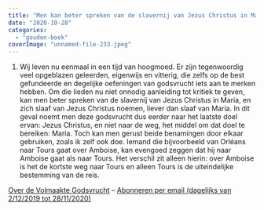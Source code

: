 ```yaml
---
title: "Men kan beter spreken van de slavernij van Jezus Christus in Maria, en zich slaaf van Jezus Christus noemen"
date: "2020-10-28"
categories: 
  - "gouden-boek"
coverImage: "unnamed-file-233.jpeg"
---
```


1) Wij leven nu eenmaal in een tijd van hoogmoed. Er zijn tegenwoordig veel opgeblazen geleerden, eigenwijs en vitterig, die zelfs op de best gefundeerde en degelijke oefeningen van godsvrucht iets aan te merken hebben. Om die lieden nu niet onnodig aanleiding tot kritiek te geven, kan men beter spreken van de slavernij van Jezus Christus in Maria, en zich slaaf van Jezus Christus noemen, liever dan slaaf van Maria. In dit geval noemt men deze godsvrucht dus eerder naar het laatste doel ervan: Jezus Christus, en niet naar de weg, het middel om dat doel te bereiken: Maria. Toch kan men gerust beide benamingen door elkaar gebruiken, zoals ik zelf ook doe. Iemand die bijvoorbeeld van Orléans naar Tours gaat over Amboise, kan evengoed zeggen dat hij naar Amboise gaat als naar Tours. Het verschil zit alleen hierin: over Amboise is het de kortste weg naar Tours en alleen Tours is de uiteindelijke bestemming van de reis.

[Over de Volmaakte Godsvrucht](/blog/een-jaar-lang-volmaakte-godsvrucht/) – [Abonneren per email (dagelijks van 2/12/2019 tot 28/11/2020)](http://eepurl.com/9RKvX)
